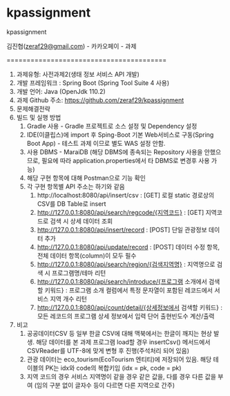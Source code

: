 # kpassignment
kpassignment

김진협(zeraf29@gmail.com) - 카카오페이 - 과제 

========================================

1. 과제유형: 사전과제2(생태 정보 서비스 API 개발)
2. 개발 프레임워크 : Spring Boot (Spring Tool Suite 4 사용)
3. 개발 언어: Java (OpenJdk 110.2)
4. 과제 Github 주소: https://github.com/zeraf29/kpassignment
5. 문제해결전략
6. 빌드 및 실행 방법
   1. Gradle 사용 - Gradle 프로젝트로 소스 설정 및 Dependency 설정
   2. IDE(이클립스)에 import 후 Sping-Boot 기본 Web서비스로 구동(Spring Boot App) - 테스트 과제 이므로 별도 WAS 설정 안함.
   3. 사용 DBMS - MaraiDB (해당 DBMS에 종속되는 Repository 사용을 안했으므로, 필요에 따라 application.properties에서 타 DBMS로 변경후 사용 가능)
   4. 해당 구현 항목에 대해 Postman으로 기능 확인
   5. 각 구현 항목별 API 주소는 하기와 같음
      1. http://localhost:8080/api/insert/csv : [GET] 로컬 static 경로상의 CSV를 DB Table로 insert
      2. http://127.0.0.1:8080/api/search/regcode/{지역코드} : [GET] 지역코드로 검색 시 상세 데이터 조회
      3. http://127.0.0.1:8080/api/insert/record : [POST] 단일 관광정보 데이터 추가 
      4. http://127.0.0.1:8080/api/update/record : [POST] 데이터 수정 항목, 전체 데이터 항목(column)이 모두 필수
      5. http://127.0.0.1:8080/api/search/region/{검색지역명} : 지역명으로 검색 시 프로그램명/테마 리턴
      6. http://127.0.0.1:8080/api/search/introduce/{프로그램 소개에서 검색할 키워드} : 프로그램 소개 컬럼에서 특정 문자열이 포함된 레코드에서 서비스 지역 개수 리턴
      7. http://127.0.0.1:8080/api/count/detail/{상세정보에서 검색할 키워드} : 모든 레코드의 프로그램 상세 정보에서 입력 단어 출현빈도수 계산/출력
7. 비고
   1. 공공데이터CSV 등 일부 한글 CSV에 대해 맥북에서는 한글이 깨지는 현상 발생.
      해당 데이터를 본 과제 프로그램 load할 경우 insertCsv() 메서드에서 CSVReader를 UTF-8에 맞게 변형 후 진행(주석처리 되어 있음)
   2. 관광 데이터는 eco_tourism(EcoTourism 엔티티)에 저장되어 있음.
      해당 테이블의 PK는 idx와 code의 복합키임 (idx = pk, code = pk)
   3. 지역 코드의 경우 서비스 지역명이 같을 경우 같은 값을, 다를 경우 다른 값을 부여
      (임의 구분 없이 글자수 등이 다르면 다른 지역으로 간주)

